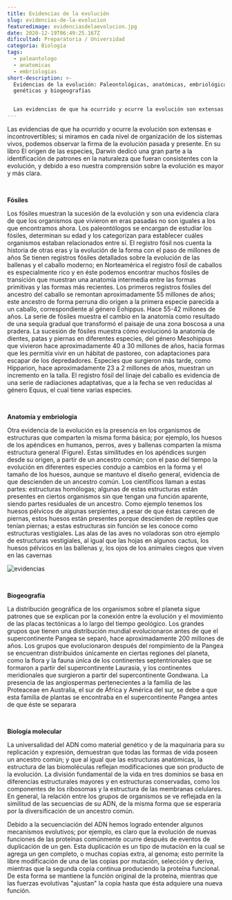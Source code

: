 ```yaml
---
title: Evidencias de la evolución
slug: evidencias-de-la-evolucion
featuredimage: evidenciasdelaevolucion.jpg
date: 2020-12-19T06:49:25.167Z
dificultad: Preparatoria / Universidad
categoria: Biología
tags:
  - paleantologo
  - anatomicas
  - embriologias
short-description: >-
  Evidencias de la evolución: Paleontológicas, anatómicas, embriológicas,
  genéticas y biogeografías 


  Las evidencias de que ha ocurrido y ocurre la evolución son extensas e incontrovertibles
---
```

Las evidencias de que ha ocurrido y ocurre la evolución son extensas e incontrovertibles; si miramos en cada nivel de organización de los sistemas vivos, podemos observar la firma de la evolución pasada y presente. En su libro El origen de las especies, Darwin dedicó una gran parte a la identificación de patrones en la naturaleza que fueran consistentes con la evolución, y debido a eso nuestra comprensión sobre la evolución es mayor y más clara.

</br>

**Fósiles** 

Los fósiles muestran la sucesión de la evolución y son una evidencia clara de que los organismos que vivieron en eras pasadas no son iguales a los que encontramos ahora. Los paleontólogos se encargan de estudiar los fósiles, determinan su edad y los categorizan para establecer cuáles organismos estaban relacionados entre sí. El registro fósil nos cuenta la historia de otras eras y la evolución de la forma con el paso de millones de años Se tienen registros fósiles detallados sobre la evolución de las ballenas y el caballo moderno; en Norteamérica el registro fósil de caballos es especialmente rico y en éste podemos encontrar muchos fósiles de transición que muestran una anatomía intermedia entre las formas primitivas y las formas más recientes. Los primeros registros fósiles del ancestro del caballo se remontan aproximadamente 55 millones de años; este ancestro de forma perruna dio origen a la primera especie parecida a un caballo, correspondiente al género Eohippus. Hace 55-42 millones de años. La serie de fósiles muestra el cambio en la anatomía como resultado de una sequía gradual que transformó el paisaje de una zona boscosa a una pradera. La sucesión de fósiles muestra cómo evolucionó la anatomía de dientes, patas y piernas en diferentes especies, del género Mesohippus que vivieron hace aproximadamente 40 a 30 millones de años, hacia formas que les permitía vivir en un hábitat de pastoreo, con adaptaciones para escapar de los depredadores. Especies que surgieron más tarde, como Hipparion, hace aproximadamente 23 a 2 millones de años, muestran un incremento en la talla. El registro fósil del linaje del caballo es evidencia de una serie de radiaciones adaptativas, que a la fecha se ven reducidas al género Equus, el cual tiene varias especies.

</br>

**Anatomía y embriología** 

Otra evidencia de la evolución es la presencia en los organismos de estructuras que comparten la misma forma básica; por ejemplo, los huesos de los apéndices en humanos, perros, aves y ballenas comparten la misma estructura general (Figure). Estas similitudes en los apéndices surgen desde su origen, a partir de un ancestro común; con el paso del tiempo la evolución en diferentes especies condujo a cambios en la forma y el tamaño de los huesos, aunque se mantuvo el diseño general, evidencia de que descienden de un ancestro común. Los científicos llaman a estas partes: estructuras homólogas; algunas de estas estructuras están presentes en ciertos organismos sin que tengan una función aparente, siendo partes residuales de un ancestro. Como ejemplo tenemos los huesos pélvicos de algunas serpientes, a pesar de que éstas carecen de piernas, estos huesos están presentes porque descienden de reptiles que tenían piernas; a estas estructuras sin función se les conoce como estructuras vestigiales. Las alas de las aves no voladoras son otro ejemplo de estructuras vestigiales, al igual que las hojas en algunos cactus, los huesos pélvicos en las ballenas y, los ojos de los animales ciegos que viven en las cavernas

![evidencias ](/assets/evidencias.jpg "evidencias ")

</br>

**Biogeografía** 

La distribución geográfica de los organismos sobre el planeta sigue patrones que se explican por la conexión entre la evolución y el movimiento de las placas tectónicas a lo largo del tiempo geológico. Los grandes grupos que tienen una distribución mundial evolucionaron antes de que el supercontinente Pangea se separó, hace aproximadamente 200 millones de años. Los grupos que evolucionaron después del rompimiento de la Pangea se encuentran distribuidos únicamente en ciertas regiones del planeta, como la flora y la fauna única de los continentes septentrionales que se formaron a partir del supercontinente Laurasia, y los continentes meridionales que surgieron a partir del supercontinente Gondwana. La presencia de las angiospermas pertenecientes a la familia de las Proteaceae en Australia, el sur de África y América del sur, se debe a que esta familia de plantas se encontraba en el supercontinente Pangea antes de que éste se separara

</br>

**Biología molecular** 

La universalidad del ADN como material genético y de la maquinaria para su replicación y expresión, demuestran que todas las formas de vida poseen un ancestro común; y que al igual que las estructuras anatómicas, la estructura de las biomoléculas reflejan modificaciones que son producto de la evolución. La división fundamental de la vida en tres dominios se basa en diferencias estructurales mayores y en estructuras conservadas, como los componentes de los ribosomas y la estructura de las membranas celulares. En general, la relación entre los grupos de organismos se ve reflejada en la similitud de las secuencias de su ADN, de la misma forma que se esperaría por la diversificación de un ancestro común.



Debido a la secuenciación del ADN hemos logrado entender algunos mecanismos evolutivos; por ejemplo, es claro que la evolución de nuevas funciones de las proteínas comúnmente ocurre después de eventos de duplicación de un gen. Esta duplicación es un tipo de mutación en la cual se agrega un gen completo, o muchas copias extra, al genoma; esto permite la libre modificación de una de las copias por mutación, selección y deriva, mientras que la segunda copia continua produciendo la proteína funcional. De esta forma se mantiene la función original de la proteína, mientras que las fuerzas evolutivas "ajustan" la copia hasta que ésta adquiere una nueva función.